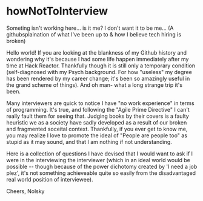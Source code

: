 # howNotToInterview
Someting isn't working here... is it me? I don't want it to be me... (A githubsplaination of what I've been up to &amp; how I believe tech hiring is broken)

Hello world!
If you are looking at the blankness of my Github history and wondering why it's because I had some life happen immediately after my time at Hack Reactor. Thankfully though it is still only a temporary condition (self-diagnosed with my Psych background. For how "useless" my degree has been rendered by my career change; it's been so amazingly useful in the grand scheme of things). And oh man- what a long strange trip it's been. 

Many interviewers are quick to notice I have "no work experience" in terms of programming. It's true, and following the "Agile Prime Directive" I can't really fault them for seeing that. Judging books by their covers is a faulty heuristic we as a society have sadly developed as a result of our broken and fragmented soceital context. Thankfully, if you ever get to know me, you may realize I love to promote the ideal of "People are people too" as stupid as it may sound, and that I am nothing if not understanding. 

Here is a collection of questions I have devised that I would want to ask if I were in the interviewing the interviewer (which in an ideal world would be possible -- though because of the power dichotomy created by 'I need a job plez', it's not something achieveable quite so easily from the disadvantaged real world position of interviewee). 

Cheers,
Nolsky
